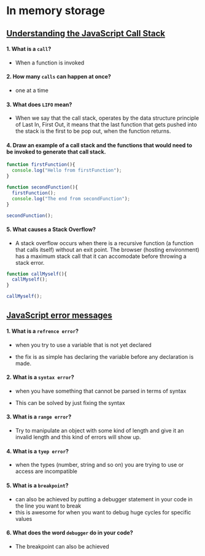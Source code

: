 # In memory storage 

## [Understanding the JavaScript Call Stack](https://www.freecodecamp.org/news/understanding-the-javascript-call-stack-861e41ae61d4/) 

#### 1. What is a `call`?

- When a function is invoked 


#### 2. How many `calls` can happen at once?

- one at a time

#### 3. What does `LIFO` mean?

- When we say that the call stack, operates by the data structure principle of Last In, First Out, it means that the last function that gets pushed into the stack is the first to be pop out, when the function returns.

#### 4. Draw an example of a call stack and the functions that would need to be invoked to generate that call stack.

```javascript
function firstFunction(){
  console.log("Hello from firstFunction");
}

function secondFunction(){
  firstFunction();
  console.log("The end from secondFunction");
}

secondFunction();
```


#### 5. What causes a Stack Overflow?

- A stack overflow occurs when there is a recursive function (a function that calls itself) without an exit point. The browser (hosting environment) has a maximum stack call that it can accomodate before throwing a stack error. 

```javascript
function callMyself(){
  callMyself();
}

callMyself();
```


## [JavaScript error messages](https://codeburst.io/javascript-error-messages-debugging-d23f84f0ae7c) 



#### 1. What is a `refrence error`?

- when you try to use a variable that is not yet declared

- the fix is as simple has declaring the variable before any declaration is made.

#### 2. What is a `syntax error`?

-  when you have something that cannot be parsed in terms of syntax 

- This can be solved by just fixing the syntax


#### 3. What is a `range error`?

- Try to manipulate an object with some kind of length and give it an invalid length and this kind of errors will show up. 


#### 4. What is a `tyep error`?

- when the types (number, string and so on) you are trying to use or access are incompatible 

#### 5. What is a `breakpoint`?

- can also be achieved by putting a debugger statement in your code in the line you want to break 
- this is awesome for when you want to debug huge cycles for specific values

#### 6. What does the word `debugger` do in your code?
- The breakpoint can also be achieved
